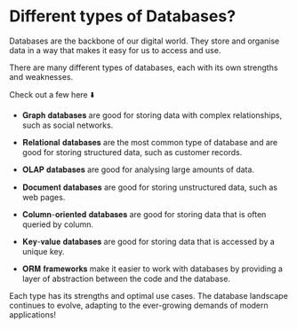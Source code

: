 # Different types of Databases?

Databases are the backbone of our digital world. They store and organise data in a way that makes it easy for us to access and use.

There are many different types of databases, each with its own strengths and weaknesses.

Check out a few here ⬇️

- 𝐆𝐫𝐚𝐩𝐡 𝐝𝐚𝐭𝐚𝐛𝐚𝐬𝐞𝐬 are good for storing data with complex relationships, such as social networks.

- 𝐑𝐞𝐥𝐚𝐭𝐢𝐨𝐧𝐚𝐥 𝐝𝐚𝐭𝐚𝐛𝐚𝐬𝐞𝐬 are the most common type of database and are good for storing structured data, such as customer records.

- 𝐎𝐋𝐀𝐏 𝐝𝐚𝐭𝐚𝐛𝐚𝐬𝐞𝐬 are good for analysing large amounts of data.

- 𝐃𝐨𝐜𝐮𝐦𝐞𝐧𝐭 𝐝𝐚𝐭𝐚𝐛𝐚𝐬𝐞𝐬 are good for storing unstructured data, such as web pages.

- 𝐂𝐨𝐥𝐮𝐦𝐧-𝐨𝐫𝐢𝐞𝐧𝐭𝐞𝐝 𝐝𝐚𝐭𝐚𝐛𝐚𝐬𝐞𝐬 are good for storing data that is often queried by column.

- 𝐊𝐞𝐲-𝐯𝐚𝐥𝐮𝐞 𝐝𝐚𝐭𝐚𝐛𝐚𝐬𝐞𝐬 are good for storing data that is accessed by a unique key.

- 𝐎𝐑𝐌 𝐟𝐫𝐚𝐦𝐞𝐰𝐨𝐫𝐤𝐬 make it easier to work with databases by providing a layer of abstraction between the code and the database.

Each type has its strengths and optimal use cases. The database landscape continues to evolve, adapting to the ever-growing demands of modern applications!
